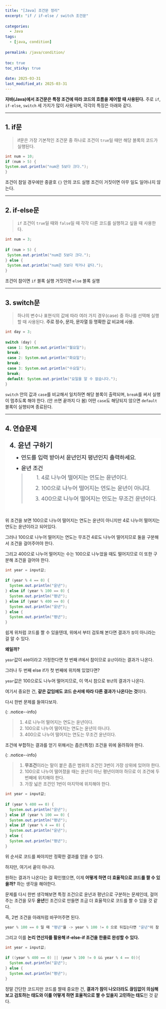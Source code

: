 ```yaml
---
title: "[Java] 조건문 정리"
excerpt: "if / if-else / switch 조건문"

categories:
  - Java
tags:
  - [java, condition]

permalink: /java/condition/

toc: true
toc_sticky: true

date: 2025-03-31
last_modified_at: 2025-03-31
---
```


**자바(Java)에서 조건문은 특정 조건에 따라 코드의 흐름을 제어할 때 사용된다.**
주로 `if`, `if-else`, `switch` 세 가지가 많이 사용되며, 각각의 특징은 아래와 같다.

<hr>

## 1. if문

>if문은 가장 기본적인 조건문 중 하나로 조건이 `true`일 때만 해당 블록의 코드가 실행된다.

```java
int num = 10;
if (num > 5) {
System.out.println("num은 5보다 크다.");
}
```

조건이 참일 경우에만 중괄호 `{}` 안의 코드 실행 조건이 거짓이면 아무 일도 일어나지 않는다.

<hr>

## 2. if-else문

>`if` 조건이 `true`일 때와 `false`일 때 각각 다른 코드를 실행하고 싶을 때 사용한다.

```java
int num = 3;

if (num > 5) {
 System.out.println("num은 5보다 크다.");
} else {
 System.out.println("num은 5보다 작거나 같다.");
}
```

조건이 참이면 `if` 블록 실행 
거짓이면 `else` 블록 실행

<hr>

## 3. switch문

>하나의 변수나 표현식의 값에 따라 여러 가지 경우(case) 중 하나를 선택해 실행할 때 사용된다.
**주로 정수, 문자, 문자열 등 명확한 값 비교에 사용.**

```java
int day = 3;

switch (day) {
 case 1: System.out.println("월요일");
 break;
 case 2: System.out.println("화요일");
 break;
 case 3: System.out.println("수요일");
 break;
 default: System.out.println("요일을 알 수 없습니다.");
}
```

`switch` 안의 값과 `case`를 비교해서 일치하면 해당 블록이 출력되며, `break`를 써서 실행이 멈추도록 해야 한다. (안 쓰면 끝까지 다 봄) 
어떤 `case`도 해당되지 않으면 `default` 블록이 실행되며 종료된다.

<hr>

## 4. 연습문제

![문제](/assets/images/posts_img/java/condition/quiz.png)
  
위 조건을 보면 100으로 나누어 떨어지는 연도는 윤년이 아니지만 4로 나누어 떨어지는 연도는 윤년이라고 되어있다.

그러나 100으로 나누어 떨어지는 연도는 무조건 4로도 나누어 떨어지므로 둘을 구분해서 조건을 걸어주어야 한다.

그리고 400으로 나누어 떨어지는 수는 100으로 나누었을 때도 떨어지므로 이 또한 구분해 조건을 걸어야 한다.

```java
int year = input값;

if (year % 4 == 0) {
  System.out.println("윤년");
} else if (year % 100 == 0) {
  System.out.println("평년");
} else if (year % 400 == 0) {
  System.out.println("윤년");
} else {
  System.out.println("평년");
}
```
  
쉽게 위처럼 코드를 짤 수 있을텐데, 위에서 부터 검토해 본다면 결과가 `참`이 아니라는 걸 알 수 있다.

**왜일까?**

`year`값이 `400`이라고 가정한다면 첫 번째 if에서 참이므로 `윤년`이라는 결과가 나온다.

그러나 두 번째 else if가 첫 번째에 위치해 있었다면?

`year`값은 100으로도 나누어 떨어지므로, 이 역시 참으로 `평년`의 결과가 나온다.

여기서 중요한 건, **같은 값임에도 코드 순서에 따라 다른 결과가 나온다는 것**이다.

다시 한번 문제를 들여다보자.

{: .notice--info}
>1. 4로 나누어 떨어지는 연도는 윤년이다.
>2. 100으로 나누어 떨어지는 연도는 윤년이 아니다.
>3. 400으로 나누어 떨어지는 연도는 무조건 윤년이다.

조건에 부합하는 결과를 얻기 위해서는 좁은(특정) 조건을 위에 올려줘야 한다.

{: .notice--info}
>1. **무조건**이라는 말이 붙은 좁은 범위의 조건인 3번이 가장 상위에 있어야 한다.
>2. 100으로 나누어 떨어졌을 때는 윤년이 아닌 평년이여야 하므로 이 조건에 두 번째에 위치해야 한다.
>3. 가장 넓은 조건인 1번이 마지막에 위치해야 한다.

```java
int year = input값;

if (year % 400 == 0) {
  System.out.println("윤년");
} else if (year % 100 == 0) {
  System.out.println("평년");
} else if (year % 4 == 0) {
  System.out.println("윤년");
} else {
  System.out.println("평년");
}
```

위 순서로 코드를 짜야지만 정확한 결과를 얻을 수 있다.

하지만, 여기서 끝이 아니다.

원하는 결과가 나온다는 걸 확인했으면, 이제 **어떻게 하면 더 효율적으로 코드를 짤 수 있을까?** 하는 생각을 해야한다.

문제를 다시 한번 생각해보면 특정 조건으로 윤년과 평년으로 구분하는 문제인데, 걸어주는 조건을 모두 **윤년**인 조건으로 만들면 조금 더 효율적으로 코드를 짤 수 있을 것 같다.

즉, 2번 조건을 아래처럼 바꾸어주면 된다.

```java
year % 100 == 0 일 때 "평년"을 -> year % 100 != 0 으로 뒤집는다면 "윤년"이 참 조건이 된다는 것.
```

그리고 이를 **논리 연산자를 활용해 if-else-if 조건을 한줄로 완성할 수 있다.**

```java
int year = input값;

if ((year % 400 == 0) || (year % 100 != 0 && year % 4 == 0)){
  System.out.println("윤년");
} else {
  System.out.println("평년");
}
```

정말 간단한 코드지만 코드를 짤때 중요한 건, **결과가 참이 나오더라도 끊임없이 의심해 보고 검토하는 태도와 이를 어떻게 하면 효율적으로 짤 수 있을지 고민하는 태도**인 것 같다.